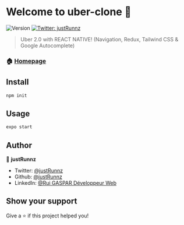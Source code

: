 # Welcome to uber-clone 👋
![Version](https://img.shields.io/badge/version-1.0.0-blue.svg?cacheSeconds=2592000)
[![Twitter: justRunnz](https://img.shields.io/twitter/follow/justRunnz.svg?style=social)](https://twitter.com/justRunnz)

> Uber 2.0 with REACT NATIVE! (Navigation, Redux, Tailwind CSS & Google Autocomplete)

### 🏠 [Homepage](https://github.com/justRunnz/Uber_Clone/tree/master/uber-clone)

## Install

```sh
npm init
```

## Usage

```sh
expo start
```

## Author

👤 **justRunnz**

* Twitter: [@justRunnz](https://twitter.com/justRunnz)
* Github: [@justRunnz](https://github.com/justRunnz)
* LinkedIn: [@Rui GASPAR Développeur Web](https://www.linkedin.com/in/rui-gaspar-web-developpeur/)

## Show your support

Give a ⭐️ if this project helped you!